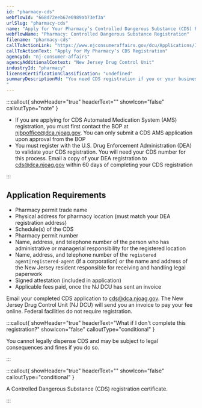 ```yaml
---
id: "pharmacy-cds"
webflowId: "668d72eeb67e0989ab73ef3a"
urlSlug: "pharmacy-cds"
name: "Apply for Your Pharmacy’s Controlled Dangerous Substance (CDS) Registration"
webflowName: "Pharmacy: Controlled Dangerous Substance Registration"
filename: "pharmacy-cds"
callToActionLink: "https://www.njconsumeraffairs.gov/dcu/Applications/Initial-Application-for-Registration-for-Dispenser-Pharmacy.pdf"
callToActionText: "Apply for My Pharmacy’s CDS Registration"
agencyId: "nj-consumer-affairs"
agencyAdditionalContext: "New Jersey Drug Control Unit"
industryId: "pharmacy"
licenseCertificationClassification: "undefined"
summaryDescriptionMd: "You need CDS registration if you or your business dispense Controlled Dangerous Substances. You must already have a [New Jersey Board of Pharmacy (BOP) permit](https://www.njconsumeraffairs.gov/phar/Applications/Pharmacy-Permit-Application.pdf) before applying for CDS registration.
"
---
```


:::callout{ showHeader="true" headerText="" showIcon="false" calloutType="note" }

- If you are applying for CDS Automated Medication System (AMS) registration, you must first contact the BOP at njbpoffice@dca.njoag.gov. You can only submit a CDS AMS application upon approval from the BOP
- You must register with the U.S. Drug Enforcement Administration (DEA) to validate your CDS registration. You will need your CDS number for this process. Email a copy of your DEA registration to cds@dca.njoag.gov within 60 days of completing your CDS registration

:::

## Application Requirements

- Pharmacy permit trade name
- Physical address for pharmacy location (must match your DEA registration address)
- Schedule(s) of the CDS
- Pharmacy permit number
- Name, address, and telephone number of the person who has administrative or managerial responsibility for the registered location
- Name, address, and telephone number of the `registered agent|registered-agent` (if a corporation) or the name and address of the New Jersey resident responsible for receiving and handling legal paperwork
- Signed attestation (included in application)
- Applicable fees paid, once the NJ DCU has sent an invoice

Email your completed CDS application to [cds@dca.njoag.gov](mailto:CDS@dca.njoag.gov). The New Jersey Drug Control Unit (NJ DCU) will send you an invoice to pay your fee online. Federal facilities do not require registration.

:::callout{ showHeader="true" headerText="What if I don't complete this registration?" showIcon="false" calloutType="conditional" }

You cannot legally dispense CDS and may be subject to legal consequences and fines if you do so.

:::

:::callout{ showHeader="true" headerText="" showIcon="false" calloutType="conditional" }

A Controlled Dangerous Substance (CDS) registration certificate.

:::
